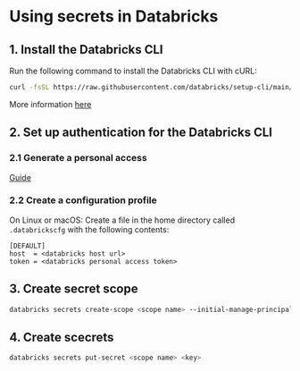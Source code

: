 # Using secrets in Databricks

## 1. Install the Databricks CLI
Run the following command to install the Databricks CLI with cURL:

```bash
curl -fsSL https://raw.githubusercontent.com/databricks/setup-cli/main/install.sh | sudo sh
```

More information [here](https://docs.databricks.com/en/dev-tools/cli/install.html)

## 2. Set up authentication for the Databricks CLI

### 2.1 Generate a personal access
[Guide](https://docs.databricks.com/en/dev-tools/auth.html#databricks-personal-access-tokens-for-workspace-users)
### 2.2 Create a configuration profile
On Linux or macOS:
Create a file in the home directory called `.databrickscfg` with the following contents:
```
[DEFAULT]
host  = <databricks host url>
token = <databricks personal access token>
```

## 3. Create secret scope
```bash
databricks secrets create-scope <scope name> --initial-manage-principal users
```

## 4. Create scecrets
```bash
databricks secrets put-secret <scope name> <key>
```